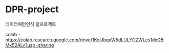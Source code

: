 # DPR-project
데이터패턴인식 텀프로젝트


colab - https://colab.research.google.com/drive/1KqjJbqxW5dLULYOZWLcs1dxQBMk52ALv?usp=sharing
